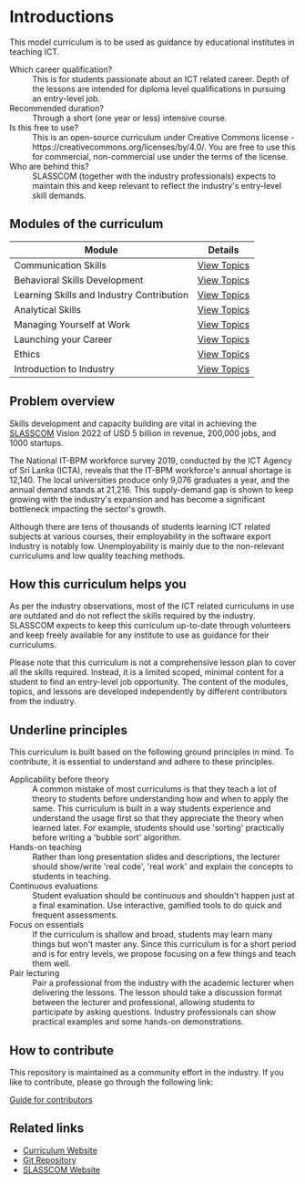 # Introductions

This model curriculum is to be used as guidance by educational institutes in teaching ICT.

<dl>
<dt>Which career qualification?</dt>
<dd>This is for students passionate about an ICT related career. Depth of the lessons are intended for diploma level qualifications in pursuing an entry-level job.</dd>
<dt>Recommended duration?</dt>
<dd>Through a short (one year or less) intensive course.</dd>
<dt>Is this free to use?</dt>
<dd>This is an open-source curriculum under Creative Commons license - https://creativecommons.org/licenses/by/4.0/. You are free to use this for commercial, non-commercial use under the terms of the license. </dd>
<dt>Who are behind this?</dt>
<dd>SLASSCOM (together with the industry professionals) expects to maintain this and keep relevant to reflect the industry's entry-level skill demands. </dd>
</dl>

## Modules of the curriculum

| Module                         | Details                                                   |
| ------------------------------ | --------------------------------------------------------- |
| Communication Skills                      | [View Topics](./communication-skills/index.md)    |
| Behavioral Skills Development             | [View Topics](./behavioral-skills/index.md)    |
| Learning Skills and Industry Contribution | [View Topics](./learning-and-contribution/index.md)    |
| Analytical Skills                         | [View Topics](./analytical-skills/index.md)    |
| Managing Yourself at Work                 | [View Topics](./managing-at-work/index.md)    |
| Launching your Career                     | [View Topics](./launching-career/index.md)    |
| Ethics                                    | [View Topics](./ethics/index.md)    |
| Introduction to Industry                  | [View Topics](./intro-to-industry/index.md)    |

## Problem overview

Skills development and capacity building are vital in achieving the [SLASSCOM](https://slasscom.lk) Vision 2022 of USD 5 billion in revenue, 200,000 jobs, and 1000 startups.

The National IT-BPM workforce survey 2019, conducted by the ICT Agency of Sri Lanka (ICTA), reveals that the IT-BPM workforce's annual shortage is 12,140. The local universities produce only 9,076 graduates a year, and the annual demand stands at 21,216. This supply-demand gap is shown to keep growing with the industry's expansion and has become a significant bottleneck impacting the sector's growth.

Although there are tens of thousands of students learning ICT related subjects at various courses, their employability in the software export industry is notably low. Unemployability is mainly due to the non-relevant curriculums and low quality teaching methods.

## How this curriculum helps you

As per the industry observations, most of the ICT related curriculums in use are outdated and do not reflect the skills required by the industry. SLASSCOM expects to keep this curriculum up-to-date through volunteers and keep freely available for any institute to use as guidance for their curriculums.

Please note that this curriculum is not a comprehensive lesson plan to cover all the skills required. Instead, it is a limited scoped, minimal content for a student to find an entry-level job opportunity. The content of the modules, topics, and lessons are developed independently by different contributors from the industry.

## Underline principles

This curriculum is built based on the following ground principles in mind. To contribute, it is essential to understand and adhere to these principles.

<dl>
<dt>Applicability before theory</dt>
<dd>A common mistake of most curriculums is that they teach a lot of theory to students before understanding how and when to apply the same. This curriculum is built in a way students experience and understand the usage first so that they appreciate the theory when learned later. For example, students should use 'sorting' practically before writing a 'bubble sort' algorithm.</dd>
<dt>Hands-on teaching</dt>
<dd>Rather than long presentation slides and descriptions, the lecturer should show/write 'real code', 'real work' and explain the concepts to students in teaching.</dd>
<dt>Continuous evaluations</dt>
<dd>Student evaluation should be continuous and shouldn't happen just at a final examination. Use interactive, gamified tools to do quick and frequent assessments.
</dd>
<dt>Focus on essentials</dt>
<dd>If the curriculum is shallow and broad, students may learn many things but won't master any. Since this curriculum is for a short period and is for entry levels, we propose focusing on a few things and teach them well.
</dd>
<dt>Pair lecturing</dt>
<dd>Pair a professional from the industry with the academic lecturer when delivering the lessons. The lesson should take a discussion format between the lecturer and professional, allowing students to participate by asking questions. Industry professionals can show practical examples and some hands-on demonstrations.
</dd>
</dl>

## How to contribute

This repository is maintained as a community effort in the industry. If you like to contribute, please go through the following link:

[Guide for contributors](./CONTRIBUTE.md)

## Related links

- [Curriculum Website](https://slasscom.github.io/slasscom-core-skills-curriculum)
- [Git Repository](https://github.com/SLASSCOM/slasscom-core-skills-curriculum)
- [SLASSCOM Website](https://slasscom.lk)
